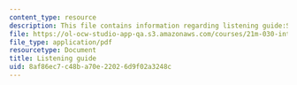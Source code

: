 ```yaml
---
content_type: resource
description: This file contains information regarding listening guide:SENEGAL.
file: https://ol-ocw-studio-app-qa.s3.amazonaws.com/courses/21m-030-introduction-to-world-music-spring-2013/8af86ec7c48ba70e22026d9f02a3248c_MIT21M_030S13_listnsabar.pdf
file_type: application/pdf
resourcetype: Document
title: Listening guide
uid: 8af86ec7-c48b-a70e-2202-6d9f02a3248c
---
```

